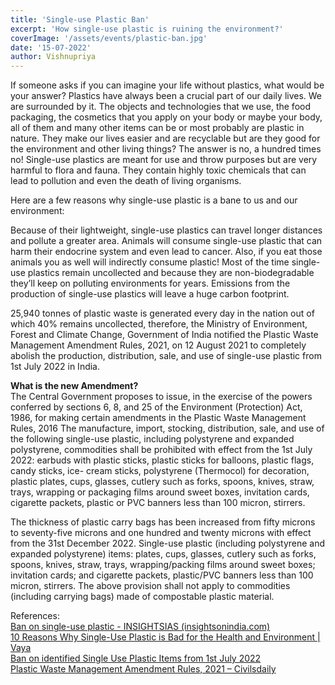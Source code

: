 ```yaml
---
title: 'Single-use Plastic Ban'
excerpt: 'How single-use plastic is ruining the environment?'
coverImage: '/assets/events/plastic-ban.jpg'
date: '15-07-2022'
author: Vishnupriya
---
```


If someone asks if you can imagine your life without plastics, what would be your answer? 
Plastics have always been a crucial part of our daily lives. We are surrounded by it. The objects and technologies that we use, the food packaging, the cosmetics that you apply on your body or maybe your body, all of them and many other items can be or most probably are plastic in nature. They make our lives easier and are recyclable but are they good for the environment and other living things? The answer is no, a hundred times no! 
Single-use plastics are meant for use and throw purposes but are very harmful to flora and fauna. They contain highly toxic chemicals that can lead to pollution and even the death of living organisms. 
 
Here are a few reasons why single-use plastic is a bane to us and our environment:
 
Because of their lightweight, single-use plastics can travel longer distances and pollute a greater area.
Animals will consume single-use plastic that can harm their endocrine system and even lead to cancer. Also, if you eat those animals you as well will indirectly consume plastic!
Most of the time single-use plastics remain uncollected and because they are non-biodegradable they’ll keep on polluting environments for years.
Emissions from the production of single-use plastics will leave a huge carbon footprint.
 
25,940 tonnes of plastic waste is generated every day in the nation out of which 40% remains uncollected, therefore, the Ministry of Environment, Forest and Climate Change, Government of India notified the Plastic Waste Management Amendment Rules, 2021, on 12 August 2021 to completely abolish the production, distribution, sale, and use of single-use plastic from 1st July 2022 in India.
 
**What is the new Amendment?** </br>
The Central Government proposes to issue, in the exercise of the powers conferred by sections 6, 8, and 25 of the Environment (Protection) Act, 1986, for making certain amendments in the Plastic Waste Management Rules, 2016
The manufacture, import, stocking, distribution, sale, and use of the following single-use plastic, including polystyrene and expanded polystyrene, commodities shall be prohibited with effect from the 1st July 2022: earbuds with plastic sticks, plastic sticks for balloons, plastic flags, candy sticks, ice- cream sticks, polystyrene (Thermocol) for decoration, plastic plates, cups, glasses, cutlery such as forks, spoons, knives, straw, trays, wrapping or packaging films around sweet boxes, invitation cards, cigarette packets, plastic or PVC banners less than 100 micron, stirrers.
 
The thickness of plastic carry bags has been increased from fifty microns to seventy-five microns and one hundred and twenty microns with effect from the 31st December 2022.
Single-use plastic (including polystyrene and expanded polystyrene) items: plates, cups, glasses, cutlery such as forks, spoons, knives, straw, trays, wrapping/packing films around sweet boxes; invitation cards; and cigarette packets, plastic/PVC banners less than 100 micron, stirrers.
The above provision shall not apply to commodities (including carrying bags) made of compostable plastic material.
 
References:</br>
[Ban on single-use plastic - INSIGHTSIAS (insightsonindia.com)](https://www.insightsonindia.com/2019/10/03/ban-on-single-use-plastic/#:~:text=1%20Single-use%20plastics%20slowly%20and%20gradually%20break%20down,tissue%2C%20and%20finally%2C%20enter%20the%20human%20food%20chain.) </br>
[10 Reasons Why Single-Use Plastic is Bad for the Health and Environment | Vaya](https://vaya.in/10-reasons-why-single-use-plastic-is-bad-for-the-health-and-environment/#:~:text=%2010%20Reasons%20Why%20Single-Use%20Plastic%20is%20Bad,of%20the%20plastics%20are%20recycled%2C%20most...%20More%20) </br>
[Ban on identified Single Use Plastic Items from 1st July 2022](https://pib.gov.in/PressReleasePage.aspx?PRID=1837518) </br>
[Plastic Waste Management Amendment Rules, 2021 – Civilsdaily](https://www.civilsdaily.com/news/plastic-waste-management-amendment-rules-2021/#:~:text=The%20Environment%20Ministry%20has%20notified%20the%20Plastic%20Waste,become%20an%20important%20environmental%20challenge%20confronting%20all%20countries.) </br>
 

